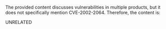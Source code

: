 The provided content discusses vulnerabilities in multiple products, but it does not specifically mention CVE-2002-2064. Therefore, the content is:

UNRELATED